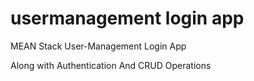 # usermanagement login app

MEAN Stack User-Management Login App

Along with Authentication And CRUD Operations
